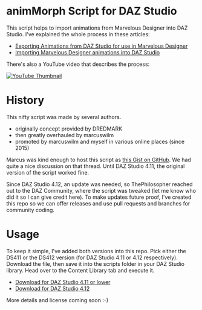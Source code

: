 # animMorph Script for DAZ Studio 

This script helps to import animations from Marvelous Designer into DAZ Studio. I've explained the whole process in these articles:

- [Exporting Animations from DAZ Studio for use in Marvelous Designer](https://www.versluis.com/2015/03/how-to-export-animations-from-daz-studio-for-use-in-marvelous-designer/)
- [Importing Marvelous Designer animations into DAZ Studio](https://www.versluis.com/2015/03/how-to-export-garment-animations-from-marvelous-designer-for-use-in-daz-studio/)

There's also a YouTube video that describes the process:

[![YouTube Thumbnail](http://img.youtube.com/vi/Wz5AQ8azl4A/0.jpg)](http://www.youtube.com/watch?v=Wz5AQ8azl4A)

# History

This nifty script was made by several authors. 

- originally concept provided by DREDMARK
- then greatly overhauled by marcuswilm
- promoted by marcuswilm and myself in various online places (since 2015)

Marcus was kind enough to host this script as [this Gist on GitHub](https://gist.github.com/marcuswilm/c2305cd494d54b9aba80bf5f43d0f7bf). We had quite a nice discussion on that thread. Until DAZ Studio 4.11, the original version of the script worked fine.

Since DAZ Studio 4.12, an update was needed, so ThePhilosopher reached out to the DAZ Community, where the script was tweaked (let me know who did it so I can give credit here). To make updates future proof, I've created this repo so we can offer releases and use pull requests and branches for community coding.

# Usage
To keep it simple, I've added both versions into this repo. Pick either the DS411 or the DS412 version (for DAZ Studio 4.11 or 4.12 respectively). Download the file, then save it into the scripts folder in your DAZ Studio library. Head over to the Content Library tab and execute it.

- [Download for DAZ Studio 4.11 or lower](https://raw.githubusercontent.com/versluis/animmorph/master/animMorph-DS411.dsa)
- [Download for DAZ Studio 4.12](https://raw.githubusercontent.com/versluis/animmorph/master/animMorph-DS411.dsa)

More details and license coming soon :-)
